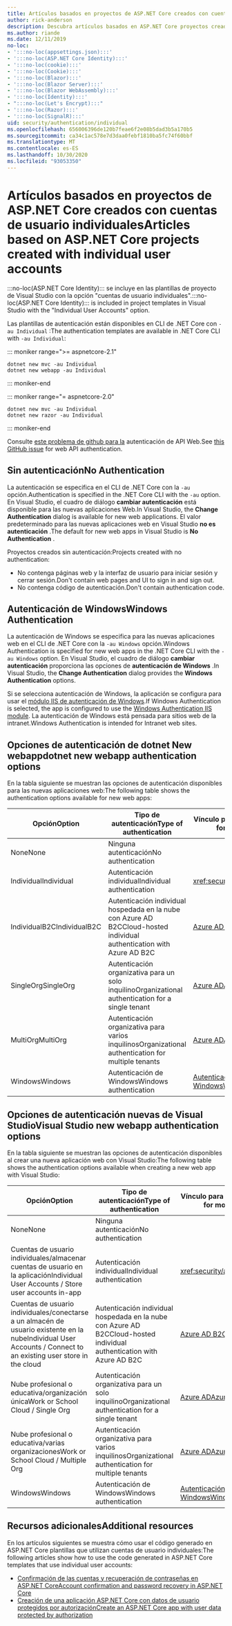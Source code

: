 ```yaml
---
title: Artículos basados en proyectos de ASP.NET Core creados con cuentas de usuario individuales
author: rick-anderson
description: Descubra artículos basados en ASP.NET Core proyectos creados con cuentas de usuario individuales.
ms.author: riande
ms.date: 12/11/2019
no-loc:
- ':::no-loc(appsettings.json):::'
- ':::no-loc(ASP.NET Core Identity):::'
- ':::no-loc(cookie):::'
- ':::no-loc(Cookie):::'
- ':::no-loc(Blazor):::'
- ':::no-loc(Blazor Server):::'
- ':::no-loc(Blazor WebAssembly):::'
- ':::no-loc(Identity):::'
- ":::no-loc(Let's Encrypt):::"
- ':::no-loc(Razor):::'
- ':::no-loc(SignalR):::'
uid: security/authentication/individual
ms.openlocfilehash: 656006396de120b7feae6f2e08b5dad3b5a170b5
ms.sourcegitcommit: ca34c1ac578e7d3daa0febf1810ba5fc74f60bbf
ms.translationtype: MT
ms.contentlocale: es-ES
ms.lasthandoff: 10/30/2020
ms.locfileid: "93053350"
---
```

# <a name="articles-based-on-aspnet-core-projects-created-with-individual-user-accounts"></a><span data-ttu-id="471d8-103">Artículos basados en proyectos de ASP.NET Core creados con cuentas de usuario individuales</span><span class="sxs-lookup"><span data-stu-id="471d8-103">Articles based on ASP.NET Core projects created with individual user accounts</span></span>

<span data-ttu-id="471d8-104">:::no-loc(ASP.NET Core Identity)::: se incluye en las plantillas de proyecto de Visual Studio con la opción "cuentas de usuario individuales".</span><span class="sxs-lookup"><span data-stu-id="471d8-104">:::no-loc(ASP.NET Core Identity)::: is included in project templates in Visual Studio with the "Individual User Accounts" option.</span></span>

<span data-ttu-id="471d8-105">Las plantillas de autenticación están disponibles en CLI de .NET Core con `-au Individual` :</span><span class="sxs-lookup"><span data-stu-id="471d8-105">The authentication templates are available in .NET Core CLI with `-au Individual`:</span></span>

::: moniker range=">= aspnetcore-2.1"

```dotnetcli
dotnet new mvc -au Individual
dotnet new webapp -au Individual
```

::: moniker-end

::: moniker range="= aspnetcore-2.0"

```dotnetcli
dotnet new mvc -au Individual
dotnet new razor -au Individual
```

::: moniker-end

<span data-ttu-id="471d8-106">Consulte [este problema de github para la](https://github.com/dotnet/AspNetCore/issues/5833) autenticación de API Web.</span><span class="sxs-lookup"><span data-stu-id="471d8-106">See [this GitHub issue](https://github.com/dotnet/AspNetCore/issues/5833) for web API authentication.</span></span>

<a name="no"></a>

## <a name="no-authentication"></a><span data-ttu-id="471d8-107">Sin autenticación</span><span class="sxs-lookup"><span data-stu-id="471d8-107">No Authentication</span></span>

<span data-ttu-id="471d8-108">La autenticación se especifica en el CLI de .NET Core con la `-au` opción.</span><span class="sxs-lookup"><span data-stu-id="471d8-108">Authentication is specified in the .NET Core CLI with the `-au` option.</span></span> <span data-ttu-id="471d8-109">En Visual Studio, el cuadro de diálogo **cambiar autenticación** está disponible para las nuevas aplicaciones Web.</span><span class="sxs-lookup"><span data-stu-id="471d8-109">In Visual Studio, the **Change Authentication** dialog is available for new web applications.</span></span> <span data-ttu-id="471d8-110">El valor predeterminado para las nuevas aplicaciones web en Visual Studio **no es autenticación** .</span><span class="sxs-lookup"><span data-stu-id="471d8-110">The default for new web apps in Visual Studio is **No Authentication** .</span></span>

<span data-ttu-id="471d8-111">Proyectos creados sin autenticación:</span><span class="sxs-lookup"><span data-stu-id="471d8-111">Projects created with no authentication:</span></span>

* <span data-ttu-id="471d8-112">No contenga páginas web y la interfaz de usuario para iniciar sesión y cerrar sesión.</span><span class="sxs-lookup"><span data-stu-id="471d8-112">Don't contain web pages and UI to sign in and sign out.</span></span>
* <span data-ttu-id="471d8-113">No contenga código de autenticación.</span><span class="sxs-lookup"><span data-stu-id="471d8-113">Don't contain authentication code.</span></span>

<a name="win"></a>

## <a name="windows-authentication"></a><span data-ttu-id="471d8-114">Autenticación de Windows</span><span class="sxs-lookup"><span data-stu-id="471d8-114">Windows Authentication</span></span>

<span data-ttu-id="471d8-115">La autenticación de Windows se especifica para las nuevas aplicaciones web en el CLI de .NET Core con la `-au Windows` opción.</span><span class="sxs-lookup"><span data-stu-id="471d8-115">Windows Authentication is specified for new web apps in the .NET Core CLI with the `-au Windows` option.</span></span> <span data-ttu-id="471d8-116">En Visual Studio, el cuadro de diálogo **cambiar autenticación** proporciona las opciones de **autenticación de Windows** .</span><span class="sxs-lookup"><span data-stu-id="471d8-116">In Visual Studio, the **Change Authentication** dialog provides the **Windows Authentication** options.</span></span>

<span data-ttu-id="471d8-117">Si se selecciona autenticación de Windows, la aplicación se configura para usar el [módulo IIS de autenticación de Windows](xref:host-and-deploy/iis/modules).</span><span class="sxs-lookup"><span data-stu-id="471d8-117">If Windows Authentication is selected, the app is configured to use the [Windows Authentication IIS module](xref:host-and-deploy/iis/modules).</span></span> <span data-ttu-id="471d8-118">La autenticación de Windows está pensada para sitios web de la intranet.</span><span class="sxs-lookup"><span data-stu-id="471d8-118">Windows Authentication is intended for Intranet web sites.</span></span>

## <a name="dotnet-new-webapp-authentication-options"></a><span data-ttu-id="471d8-119">Opciones de autenticación de dotnet New webapp</span><span class="sxs-lookup"><span data-stu-id="471d8-119">dotnet new webapp authentication options</span></span>

<span data-ttu-id="471d8-120">En la tabla siguiente se muestran las opciones de autenticación disponibles para las nuevas aplicaciones web:</span><span class="sxs-lookup"><span data-stu-id="471d8-120">The following table shows the authentication options available for new web apps:</span></span>

| <span data-ttu-id="471d8-121">Opción</span><span class="sxs-lookup"><span data-stu-id="471d8-121">Option</span></span> | <span data-ttu-id="471d8-122">Tipo de autenticación</span><span class="sxs-lookup"><span data-stu-id="471d8-122">Type of authentication</span></span> | <span data-ttu-id="471d8-123">Vínculo para más información</span><span class="sxs-lookup"><span data-stu-id="471d8-123">Link for more information</span></span> |
 | ----------------- | ------------ | ---------- |
| <span data-ttu-id="471d8-124">None</span><span class="sxs-lookup"><span data-stu-id="471d8-124">None</span></span>            |  <span data-ttu-id="471d8-125">Ninguna autenticación</span><span class="sxs-lookup"><span data-stu-id="471d8-125">No authentication</span></span> | | 
| <span data-ttu-id="471d8-126">Individual</span><span class="sxs-lookup"><span data-stu-id="471d8-126">Individual</span></span>      |  <span data-ttu-id="471d8-127">Autenticación individual</span><span class="sxs-lookup"><span data-stu-id="471d8-127">Individual authentication</span></span> | <xref:security/authentication/identity>
| <span data-ttu-id="471d8-128">IndividualB2C</span><span class="sxs-lookup"><span data-stu-id="471d8-128">IndividualB2C</span></span>   |  <span data-ttu-id="471d8-129">Autenticación individual hospedada en la nube con Azure AD B2C</span><span class="sxs-lookup"><span data-stu-id="471d8-129">Cloud-hosted individual authentication with Azure AD B2C</span></span> | [<span data-ttu-id="471d8-130">Azure AD B2C</span><span class="sxs-lookup"><span data-stu-id="471d8-130">Azure AD B2C</span></span>](/azure/active-directory-b2c/) |
| <span data-ttu-id="471d8-131">SingleOrg</span><span class="sxs-lookup"><span data-stu-id="471d8-131">SingleOrg</span></span>       |  <span data-ttu-id="471d8-132">Autenticación organizativa para un solo inquilino</span><span class="sxs-lookup"><span data-stu-id="471d8-132">Organizational authentication for a single tenant</span></span> | [<span data-ttu-id="471d8-133">Azure AD</span><span class="sxs-lookup"><span data-stu-id="471d8-133">Azure AD</span></span>](/azure/active-directory/develop/quickstart-v2-aspnet-core-webapp) |
| <span data-ttu-id="471d8-134">MultiOrg</span><span class="sxs-lookup"><span data-stu-id="471d8-134">MultiOrg</span></span>        |  <span data-ttu-id="471d8-135">Autenticación organizativa para varios inquilinos</span><span class="sxs-lookup"><span data-stu-id="471d8-135">Organizational authentication for multiple tenants</span></span> | [<span data-ttu-id="471d8-136">Azure AD</span><span class="sxs-lookup"><span data-stu-id="471d8-136">Azure AD</span></span>](/azure/active-directory/develop/quickstart-v2-aspnet-core-webapp) |
| <span data-ttu-id="471d8-137">Windows</span><span class="sxs-lookup"><span data-stu-id="471d8-137">Windows</span></span>         |  <span data-ttu-id="471d8-138">Autenticación de Windows</span><span class="sxs-lookup"><span data-stu-id="471d8-138">Windows authentication</span></span> | [<span data-ttu-id="471d8-139">Autenticación de Windows</span><span class="sxs-lookup"><span data-stu-id="471d8-139">Windows Authentication</span></span>](xref:security/authentication/windowsauth)

## <a name="visual-studio-new-webapp-authentication-options"></a><span data-ttu-id="471d8-140">Opciones de autenticación nuevas de Visual Studio</span><span class="sxs-lookup"><span data-stu-id="471d8-140">Visual Studio new webapp authentication options</span></span>

<span data-ttu-id="471d8-141">En la tabla siguiente se muestran las opciones de autenticación disponibles al crear una nueva aplicación web con Visual Studio:</span><span class="sxs-lookup"><span data-stu-id="471d8-141">The following table shows the authentication options available when creating a new web app with Visual Studio:</span></span>

| <span data-ttu-id="471d8-142">Opción</span><span class="sxs-lookup"><span data-stu-id="471d8-142">Option</span></span> | <span data-ttu-id="471d8-143">Tipo de autenticación</span><span class="sxs-lookup"><span data-stu-id="471d8-143">Type of authentication</span></span> | <span data-ttu-id="471d8-144">Vínculo para más información</span><span class="sxs-lookup"><span data-stu-id="471d8-144">Link for more information</span></span> |
 | ----------------- | ------------ | ---------- |
| <span data-ttu-id="471d8-145">None</span><span class="sxs-lookup"><span data-stu-id="471d8-145">None</span></span>            |  <span data-ttu-id="471d8-146">Ninguna autenticación</span><span class="sxs-lookup"><span data-stu-id="471d8-146">No authentication</span></span> | | 
| <span data-ttu-id="471d8-147">Cuentas de usuario individuales/almacenar cuentas de usuario en la aplicación</span><span class="sxs-lookup"><span data-stu-id="471d8-147">Individual User Accounts / Store user accounts in-app</span></span> |  <span data-ttu-id="471d8-148">Autenticación individual</span><span class="sxs-lookup"><span data-stu-id="471d8-148">Individual authentication</span></span> | <xref:security/authentication/identity> |
| <span data-ttu-id="471d8-149">Cuentas de usuario individuales/conectarse a un almacén de usuario existente en la nube</span><span class="sxs-lookup"><span data-stu-id="471d8-149">Individual User Accounts / Connect to an existing user store in the cloud</span></span> |  <span data-ttu-id="471d8-150">Autenticación individual hospedada en la nube con Azure AD B2C</span><span class="sxs-lookup"><span data-stu-id="471d8-150">Cloud-hosted individual authentication with Azure AD B2C</span></span> | [<span data-ttu-id="471d8-151">Azure AD B2C</span><span class="sxs-lookup"><span data-stu-id="471d8-151">Azure AD B2C</span></span>](/azure/active-directory-b2c/) |
| <span data-ttu-id="471d8-152">Nube profesional o educativa/organización única</span><span class="sxs-lookup"><span data-stu-id="471d8-152">Work or School Cloud / Single Org</span></span>  |  <span data-ttu-id="471d8-153">Autenticación organizativa para un solo inquilino</span><span class="sxs-lookup"><span data-stu-id="471d8-153">Organizational authentication for a single tenant</span></span> | [<span data-ttu-id="471d8-154">Azure AD</span><span class="sxs-lookup"><span data-stu-id="471d8-154">Azure AD</span></span>](/azure/active-directory/develop/quickstart-v2-aspnet-core-webapp) |
| <span data-ttu-id="471d8-155">Nube profesional o educativa/varias organizaciones</span><span class="sxs-lookup"><span data-stu-id="471d8-155">Work or School Cloud / Multiple Org</span></span> |  <span data-ttu-id="471d8-156">Autenticación organizativa para varios inquilinos</span><span class="sxs-lookup"><span data-stu-id="471d8-156">Organizational authentication for multiple tenants</span></span> | [<span data-ttu-id="471d8-157">Azure AD</span><span class="sxs-lookup"><span data-stu-id="471d8-157">Azure AD</span></span>](/azure/active-directory/develop/quickstart-v2-aspnet-core-webapp) |
| <span data-ttu-id="471d8-158">Windows</span><span class="sxs-lookup"><span data-stu-id="471d8-158">Windows</span></span>         |  <span data-ttu-id="471d8-159">Autenticación de Windows</span><span class="sxs-lookup"><span data-stu-id="471d8-159">Windows authentication</span></span> | [<span data-ttu-id="471d8-160">Autenticación de Windows</span><span class="sxs-lookup"><span data-stu-id="471d8-160">Windows Authentication</span></span>](xref:security/authentication/windowsauth)

## <a name="additional-resources"></a><span data-ttu-id="471d8-161">Recursos adicionales</span><span class="sxs-lookup"><span data-stu-id="471d8-161">Additional resources</span></span>

<span data-ttu-id="471d8-162">En los artículos siguientes se muestra cómo usar el código generado en ASP.NET Core plantillas que utilizan cuentas de usuario individuales:</span><span class="sxs-lookup"><span data-stu-id="471d8-162">The following articles show how to use the code generated in ASP.NET Core templates that use individual user accounts:</span></span>

* [<span data-ttu-id="471d8-163">Confirmación de las cuentas y recuperación de contraseñas en ASP.NET Core</span><span class="sxs-lookup"><span data-stu-id="471d8-163">Account confirmation and password recovery in ASP.NET Core</span></span>](xref:security/authentication/accconfirm)
* [<span data-ttu-id="471d8-164">Creación de una aplicación ASP.NET Core con datos de usuario protegidos por autorización</span><span class="sxs-lookup"><span data-stu-id="471d8-164">Create an ASP.NET Core app with user data protected by authorization</span></span>](xref:security/authorization/secure-data)
